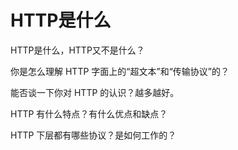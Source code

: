 # HTTP是什么

HTTP是什么，HTTP又不是什么？

 你是怎么理解 HTTP 字面上的“超文本”和“传输协议”的？

能否谈一下你对 HTTP 的认识？越多越好。

HTTP 有什么特点？有什么优点和缺点？

HTTP 下层都有哪些协议？是如何工作的？ 





